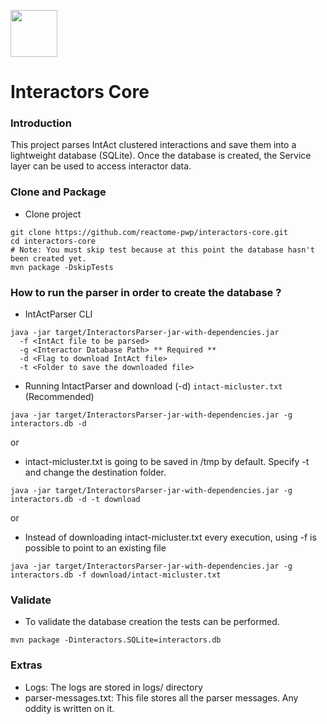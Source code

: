 [<img src=https://user-images.githubusercontent.com/6883670/31999264-976dfb86-b98a-11e7-9432-0316345a72ea.png height=75 />](https://reactome.org)

# Interactors Core


### Introduction

This project parses IntAct clustered interactions and save them into a lightweight database (SQLite). Once the database is created, the Service layer can be used to access interactor data.


### Clone and Package

- Clone project

```console
git clone https://github.com/reactome-pwp/interactors-core.git
cd interactors-core
# Note: You must skip test because at this point the database hasn't been created yet.
mvn package -DskipTests
```

### How to run the parser in order to create the database ?

- IntActParser CLI

```console
java -jar target/InteractorsParser-jar-with-dependencies.jar
  -f <IntAct file to be parsed>
  -g <Interactor Database Path> ** Required **
  -d <Flag to download IntAct file>
  -t <Folder to save the downloaded file>
```

* Running IntactParser and download (-d) `intact-micluster.txt` (Recommended)

```console
java -jar target/InteractorsParser-jar-with-dependencies.jar -g interactors.db -d
```

or

* intact-micluster.txt is going to be saved in /tmp by default. Specify -t <path> and change the destination folder.

```console
java -jar target/InteractorsParser-jar-with-dependencies.jar -g interactors.db -d -t download
```

or

* Instead of downloading intact-micluster.txt every execution, using -f is possible to point to an existing file

```console
java -jar target/InteractorsParser-jar-with-dependencies.jar -g interactors.db -f download/intact-micluster.txt
```

### Validate 

* To validate the database creation the tests can be performed.

```console
mvn package -Dinteractors.SQLite=interactors.db
```

### Extras

* Logs: The logs are stored in logs/ directory
* parser-messages.txt: This file stores all the parser messages. Any oddity is written on it.
